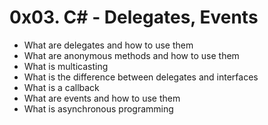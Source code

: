 # 0x03. C# - Delegates, Events
- What are delegates and how to use them
- What are anonymous methods and how to use them
- What is multicasting
- What is the difference between delegates and interfaces
- What is a callback
- What are events and how to use them
- What is asynchronous programming